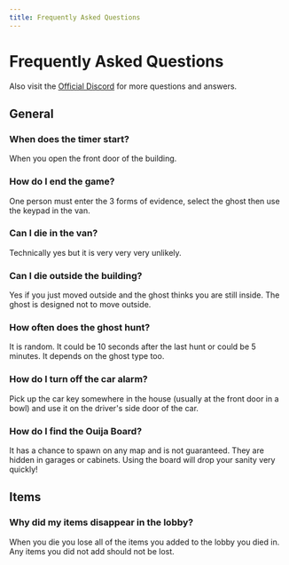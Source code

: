 ```yaml
---
title: Frequently Asked Questions
---
```


# Frequently Asked Questions

Also visit the [Official Discord](https://discordapp.com/channels/435431947963990026/435432207071313922/761107434898325535) for more questions and answers.

## General

### When does the timer start?

When you open the front door of the building.

### How do I end the game?

One person must enter the 3 forms of evidence, select the ghost then use the keypad in the van.

### Can I die in the van?

Technically yes but it is very very very unlikely.

### Can I die outside the building?

Yes if you just moved outside and the ghost thinks you are still inside. The ghost is designed not to move outside.

### How often does the ghost hunt?

It is random. It could be 10 seconds after the last hunt or could be 5 minutes. It depends on the ghost type too.

### How do I turn off the car alarm?

Pick up the car key somewhere in the house (usually at the front door in a bowl) and use it on the driver's side door of the car.

### How do I find the Ouija Board?

It has a chance to spawn on any map and is not guaranteed. They are hidden in garages or cabinets. Using the board will drop your sanity very quickly!

## Items

### Why did my items disappear in the lobby?

When you die you lose all of the items you added to the lobby you died in. Any items you did not add should not be lost.
